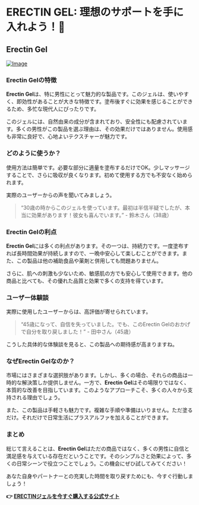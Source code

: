 # ERECTIN GEL: 理想のサポートを手に入れよう！💪

## Erectin Gel

[![Image](https://www2.sellhealth.com/257/erectin_gel_5_1.jpg)](https://gchaffi.com/9alJfz4U)

### Erectin Gelの特徴

**Erectin Gel**は、特に男性にとって魅力的な製品です。このジェルは、使いやすく、即効性があることが大きな特徴です。塗布後すぐに効果を感じることができるため、多忙な現代人にぴったりです。

このジェルには、自然由来の成分が含まれており、安全性にも配慮されています。多くの男性がこの製品を選ぶ理由は、その効果だけではありません。使用感も非常に良好で、心地よいテクスチャーが魅力です。

### どのように使うか？

使用方法は簡単です。必要な部分に適量を塗布するだけでOK。少しマッサージすることで、さらに吸収が良くなります。初めて使用する方でも不安なく始められます。

実際のユーザーからの声を聞いてみましょう。

> “30歳の時からこのジェルを使っています。最初は半信半疑でしたが、本当に効果があります！彼女も喜んでいます。” - 鈴木さん（38歳）

### Erectin Gelの利点

**Erectin Gel**には多くの利点があります。その一つは、持続力です。一度塗布すれば長時間効果が持続しますので、一晩中安心して楽しむことができます。また、この製品は他の補助食品や薬剤と併用しても問題ありません。

さらに、肌への刺激も少ないため、敏感肌の方でも安心して使用できます。他の商品と比べても、その優れた品質と効果で多くの支持を得ています。

### ユーザー体験談

実際に使用したユーザーからは、高評価が寄せられています。

> “45歳になって、自信を失っていました。でも、このErectin Gelのおかげで自分を取り戻しました！” - 田中さん（45歳）

こうした具体的な体験談を見ると、この製品への期待感が高まりますね。

### なぜErectin Gelなのか？

市場にはさまざまな選択肢があります。しかし、多くの場合、それらの商品は一時的な解決策しか提供しません。一方で、**Erectin Gel**はその場限りではなく、本質的な改善を目指しています。このようなアプローチこそ、多くの人々から支持される理由でしょう。

また、この製品は手軽さも魅力です。複雑な手順や準備はいりません。ただ塗るだけ。それだけで日常生活にプラスアルファを加えることができます。

### まとめ

総じて言えることは、**Erectin Gel**はただの商品ではなく、多くの男性に自信と満足感を与えている存在だということです。そのシンプルさと効果によって、多くの日常シーンで役立つことでしょう。この機会にぜひ試してみてください！

あなた自身やパートナーとの充実した時間を取り戻すためにも、今すぐ行動しましょう！



**👉 [ERECTINジェルを今すぐ購入する公式サイト](https://gchaffi.com/9alJfz4U)**